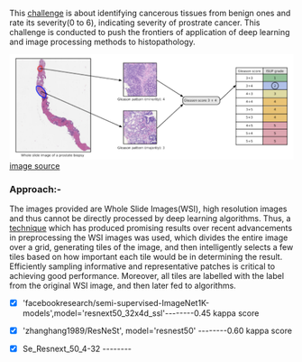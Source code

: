 This [challenge](https://www.kaggle.com/c/prostate-cancer-grade-assessment) is about identifying cancerous tissues from benign ones and rate its severity(0 to 6), indicating severity of prostrate cancer. This challenge is conducted to push the frontiers of application of deep learning and image processing methods to histopathology.  

![image](./pandas.png)  
                                                 [image source](https://www.kaggle.com/c/prostate-cancer-grade-assessment)

### Approach:-  

The images provided are Whole Slide Images(WSI), high resolution images and thus cannot be directly processed by deep learning algorithms. Thus, a [technique](https://developer.ibm.com/technologies/data-science/articles/an-automatic-method-to-identify-tissues-from-big-whole-slide-images-pt1/) which has produced promising results over recent advancements in preprocessing the WSI images was used, which divides the entire image over a grid, generating tiles of the image, and then intelligently selects a few tiles based on how important each tile would be in determining the result. Efficiently sampling informative and representative patches is critical to achieving good performance. Moreover, all tiles are labelled with the label from the original WSI image, and then later fed to algorithms.  






- [x] 'facebookresearch/semi-supervised-ImageNet1K-models',model='resnext50_32x4d_ssl'--------0.45 kappa score  
- [x] 'zhanghang1989/ResNeSt', model='resnest50'                                      --------0.60 kappa score  
- [x] Se_Resnext_50_4-32                                                              --------


